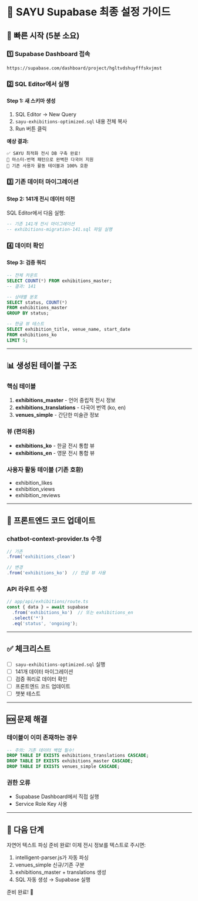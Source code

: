 # 🎨 SAYU Supabase 최종 설정 가이드

## 📌 빠른 시작 (5분 소요)

### 1️⃣ Supabase Dashboard 접속
```
https://supabase.com/dashboard/project/hgltvdshuyfffskvjmst
```

### 2️⃣ SQL Editor에서 실행

#### Step 1: 새 스키마 생성
1. SQL Editor → New Query
2. `sayu-exhibitions-optimized.sql` 내용 전체 복사
3. Run 버튼 클릭

**예상 결과:**
```
✅ SAYU 최적화 전시 DB 구축 완료!
🎯 마스터-번역 패턴으로 완벽한 다국어 지원
🔗 기존 사용자 활동 테이블과 100% 호환
```

### 3️⃣ 기존 데이터 마이그레이션

#### Step 2: 141개 전시 데이터 이전
SQL Editor에서 다음 실행:

```sql
-- 기존 141개 전시 마이그레이션
-- exhibitions-migration-141.sql 파일 실행
```

### 4️⃣ 데이터 확인

#### Step 3: 검증 쿼리
```sql
-- 전체 카운트
SELECT COUNT(*) FROM exhibitions_master;
-- 결과: 141

-- 상태별 분포
SELECT status, COUNT(*) 
FROM exhibitions_master 
GROUP BY status;

-- 한글 뷰 테스트
SELECT exhibition_title, venue_name, start_date 
FROM exhibitions_ko 
LIMIT 5;
```

---

## 📊 생성된 테이블 구조

### 핵심 테이블
1. **exhibitions_master** - 언어 중립적 전시 정보
2. **exhibitions_translations** - 다국어 번역 (ko, en)
3. **venues_simple** - 간단한 미술관 정보

### 뷰 (편의용)
- **exhibitions_ko** - 한글 전시 통합 뷰
- **exhibitions_en** - 영문 전시 통합 뷰

### 사용자 활동 테이블 (기존 호환)
- exhibition_likes
- exhibition_views
- exhibition_reviews

---

## 🔧 프론트엔드 코드 업데이트

### chatbot-context-provider.ts 수정
```typescript
// 기존
.from('exhibitions_clean')

// 변경
.from('exhibitions_ko')  // 한글 뷰 사용
```

### API 라우트 수정
```typescript
// app/api/exhibitions/route.ts
const { data } = await supabase
  .from('exhibitions_ko')  // 또는 exhibitions_en
  .select('*')
  .eq('status', 'ongoing');
```

---

## ✅ 체크리스트

- [ ] `sayu-exhibitions-optimized.sql` 실행
- [ ] 141개 데이터 마이그레이션
- [ ] 검증 쿼리로 데이터 확인
- [ ] 프론트엔드 코드 업데이트
- [ ] 챗봇 테스트

---

## 🆘 문제 해결

### 테이블이 이미 존재하는 경우
```sql
-- 주의: 기존 데이터 백업 필수!
DROP TABLE IF EXISTS exhibitions_translations CASCADE;
DROP TABLE IF EXISTS exhibitions_master CASCADE;
DROP TABLE IF EXISTS venues_simple CASCADE;
```

### 권한 오류
- Supabase Dashboard에서 직접 실행
- Service Role Key 사용

---

## 📝 다음 단계

자연어 텍스트 파싱 준비 완료!
이제 전시 정보를 텍스트로 주시면:

1. intelligent-parser.js가 자동 파싱
2. venues_simple 신규/기존 구분
3. exhibitions_master + translations 생성
4. SQL 자동 생성 → Supabase 실행

준비 완료! 🚀